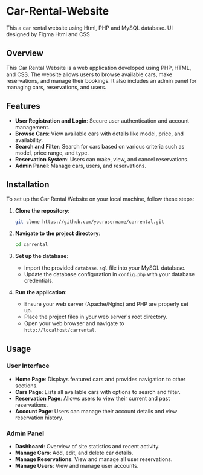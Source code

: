 # Car-Rental-Website
This a car rental website using Html, PHP and MySQL database. UI designed by Figma Html and CSS

## Overview

This Car Rental Website is a web application developed using PHP, HTML, and CSS. The website allows users to browse available cars, make reservations, and manage their bookings. It also includes an admin panel for managing cars, reservations, and users.

## Features

- **User Registration and Login**: Secure user authentication and account management.
- **Browse Cars**: View available cars with details like model, price, and availability.
- **Search and Filter**: Search for cars based on various criteria such as model, price range, and type.
- **Reservation System**: Users can make, view, and cancel reservations.
- **Admin Panel**: Manage cars, users, and reservations.

## Installation

To set up the Car Rental Website on your local machine, follow these steps:

1. **Clone the repository**:
    ```bash
    git clone https://github.com/yourusername/carrental.git
    ```

2. **Navigate to the project directory**:
    ```bash
    cd carrental
    ```

3. **Set up the database**:
    - Import the provided `database.sql` file into your MySQL database.
    - Update the database configuration in `config.php` with your database credentials.

4. **Run the application**:
    - Ensure your web server (Apache/Nginx) and PHP are properly set up.
    - Place the project files in your web server's root directory.
    - Open your web browser and navigate to `http://localhost/carrental`.

## Usage

### User Interface

- **Home Page**: Displays featured cars and provides navigation to other sections.
- **Cars Page**: Lists all available cars with options to search and filter.
- **Reservation Page**: Allows users to view their current and past reservations.
- **Account Page**: Users can manage their account details and view reservation history.

### Admin Panel

- **Dashboard**: Overview of site statistics and recent activity.
- **Manage Cars**: Add, edit, and delete car details.
- **Manage Reservations**: View and manage all user reservations.
- **Manage Users**: View and manage user accounts.


